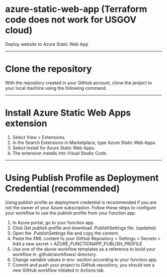 # azure-static-web-app (Terraform code does not work for USGOV cloud)
Deploy website to Azure Static Web App

---

# Clone the repository

With the repository created in your GitHub account, clone the project to your local machine using the following command.

---

# Install Azure Static Web Apps extension

1. Select View > Extensions.
2. In the Search Extensions in Marketplace, type Azure Static Web Apps.
3. Select Install for Azure Static Web Apps.
4. The extension installs into Visual Studio Code.

---

# Using Publish Profile as Deployment Credential (recommended)
Using publish profile as deployment credential is recommended if you are not the owner of your Azure subscription. Follow these steps to configure your workflow to use the publish profile from your function app.

1. In Azure portal, go to your function app.
2. Click Get publish profile and download .PublishSettings file. (updated)
3. Open the .PublishSettings file and copy the content.
4. Paste the XML content to your GitHub Repository > Settings > Secrets > Add a new secret > AZURE_FUNCTIONAPP_PUBLISH_PROFILE
5. Use one of the above workflow templates as a reference to build your workflow in .github/workflows/ directory.
6. Change variable values in env: section according to your function app.
7. Commit and push your project to GitHub repository, you should see a new GitHub workflow initiated in Actions tab.
